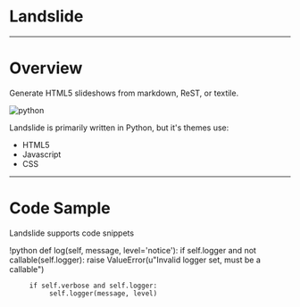 # Landslide


---


# Overview


Generate HTML5 slideshows from markdown, ReST, or textile.

![python](http://i.imgur.com/bc2xk.png)

Landslide is primarily written in Python, but it's themes use:

- HTML5
- Javascript
- CSS

---


# Code Sample


Landslide supports code snippets

 !python
  def log(self, message, level='notice'):
   if self.logger and not callable(self.logger):
        raise ValueError(u"Invalid logger set, must be a callable")

         if self.verbose and self.logger:
              self.logger(message, level)
